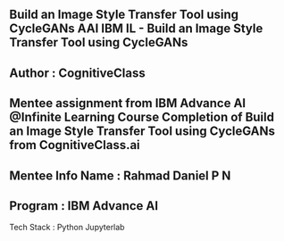 Build an Image Style Transfer Tool using CycleGANs 
AAI IBM IL - Build an Image Style Transfer Tool using CycleGANs 
----------------------------------------------------------
Author : CognitiveClass
------------------------
Mentee assignment from IBM Advance AI @Infinite Learning Course Completion of Build an Image Style Transfer Tool using CycleGANs from CognitiveClass.ai
--------------------------------------------------------------------------------------------------------------------------------
Mentee Info Name : Rahmad Daniel P N 
------------------------------------
Program : IBM Advance AI
------------------------
Tech Stack :
Python
Jupyterlab
